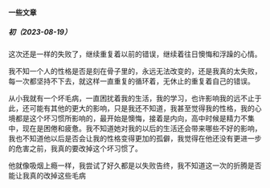 #### 一些文章

##### 初（2023-08-19）

​		这次还是一样的失败了，继续重复着以前的错误，继续着往日懊悔和浮躁的心情。

​		我不知一个人的性格是否是刻在骨子里的，永远无法改变的，还是我真的太失败，每一次都坚持不下去，就这样一直重复的循环着，无休止的重复着自己的错误。

​		从小我就有一个坏毛病，一直困扰着我的生活，我的学习，也许影响我的远不止于此，还可能有其他的更大的影响，只是我还不知道，我甚至觉得我的性格，我的心境都是这个坏习惯所影响的，最开始是懊悔，接着是内向，高中时候是精力不集中，现在是困倦和疲惫。我不知道她对我的以后的生活还会带来哪些不好的影响，我也不知道他以后是否会让我的性格变得更加的孤僻，我觉得在他还没有更进一步的危害之前，我真的要改掉这个坏习惯了。

​		他就像吸烟上瘾一样，我尝试了好久都是以失败告终，我不知道这一次的折腾是否能让我真的改掉这些毛病

